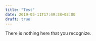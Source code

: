 ```yaml
---
title: "Test"
date: 2019-05-11T17:49:38+02:00
draft: true
---
```


There is nothing here that you recognize.
